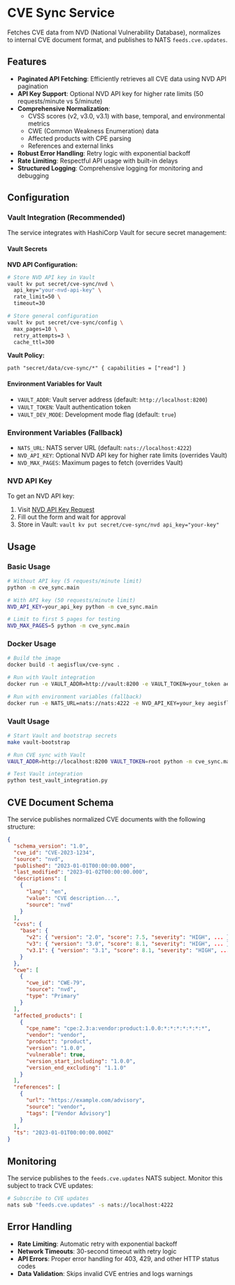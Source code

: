 # CVE Sync Service

Fetches CVE data from NVD (National Vulnerability Database), normalizes to internal CVE document format, and publishes to NATS `feeds.cve.updates`.

## Features

- **Paginated API Fetching**: Efficiently retrieves all CVE data using NVD API pagination
- **API Key Support**: Optional NVD API key for higher rate limits (50 requests/minute vs 5/minute)
- **Comprehensive Normalization**: 
  - CVSS scores (v2, v3.0, v3.1) with base, temporal, and environmental metrics
  - CWE (Common Weakness Enumeration) data
  - Affected products with CPE parsing
  - References and external links
- **Robust Error Handling**: Retry logic with exponential backoff
- **Rate Limiting**: Respectful API usage with built-in delays
- **Structured Logging**: Comprehensive logging for monitoring and debugging

## Configuration

### Vault Integration (Recommended)

The service integrates with HashiCorp Vault for secure secret management:

#### Vault Secrets

**NVD API Configuration:**
```bash
# Store NVD API key in Vault
vault kv put secret/cve-sync/nvd \
  api_key="your-nvd-api-key" \
  rate_limit=50 \
  timeout=30

# Store general configuration
vault kv put secret/cve-sync/config \
  max_pages=10 \
  retry_attempts=3 \
  cache_ttl=300
```

**Vault Policy:**
```hcl
path "secret/data/cve-sync/*" { capabilities = ["read"] }
```

#### Environment Variables for Vault

- `VAULT_ADDR`: Vault server address (default: `http://localhost:8200`)
- `VAULT_TOKEN`: Vault authentication token
- `VAULT_DEV_MODE`: Development mode flag (default: `true`)

### Environment Variables (Fallback)

- `NATS_URL`: NATS server URL (default: `nats://localhost:4222`)
- `NVD_API_KEY`: Optional NVD API key for higher rate limits (overrides Vault)
- `NVD_MAX_PAGES`: Maximum pages to fetch (overrides Vault)

### NVD API Key

To get an NVD API key:
1. Visit [NVD API Key Request](https://nvd.nist.gov/developers/request-an-api-key)
2. Fill out the form and wait for approval
3. Store in Vault: `vault kv put secret/cve-sync/nvd api_key="your-key"`

## Usage

### Basic Usage
```bash
# Without API key (5 requests/minute limit)
python -m cve_sync.main

# With API key (50 requests/minute limit)
NVD_API_KEY=your_api_key python -m cve_sync.main

# Limit to first 5 pages for testing
NVD_MAX_PAGES=5 python -m cve_sync.main
```

### Docker Usage
```bash
# Build the image
docker build -t aegisflux/cve-sync .

# Run with Vault integration
docker run -e VAULT_ADDR=http://vault:8200 -e VAULT_TOKEN=your_token aegisflux/cve-sync

# Run with environment variables (fallback)
docker run -e NATS_URL=nats://nats:4222 -e NVD_API_KEY=your_key aegisflux/cve-sync
```

### Vault Usage
```bash
# Start Vault and bootstrap secrets
make vault-bootstrap

# Run CVE sync with Vault
VAULT_ADDR=http://localhost:8200 VAULT_TOKEN=root python -m cve_sync.main

# Test Vault integration
python test_vault_integration.py
```

## CVE Document Schema

The service publishes normalized CVE documents with the following structure:

```json
{
  "schema_version": "1.0",
  "cve_id": "CVE-2023-1234",
  "source": "nvd",
  "published": "2023-01-01T00:00:00.000",
  "last_modified": "2023-01-02T00:00:00.000",
  "descriptions": [
    {
      "lang": "en",
      "value": "CVE description...",
      "source": "nvd"
    }
  ],
  "cvss": {
    "base": {
      "v2": { "version": "2.0", "score": 7.5, "severity": "HIGH", ... },
      "v3": { "version": "3.0", "score": 8.1, "severity": "HIGH", ... },
      "v3.1": { "version": "3.1", "score": 8.1, "severity": "HIGH", ... }
    }
  },
  "cwe": [
    {
      "cwe_id": "CWE-79",
      "source": "nvd",
      "type": "Primary"
    }
  ],
  "affected_products": [
    {
      "cpe_name": "cpe:2.3:a:vendor:product:1.0.0:*:*:*:*:*:*:*",
      "vendor": "vendor",
      "product": "product",
      "version": "1.0.0",
      "vulnerable": true,
      "version_start_including": "1.0.0",
      "version_end_excluding": "1.1.0"
    }
  ],
  "references": [
    {
      "url": "https://example.com/advisory",
      "source": "vendor",
      "tags": ["Vendor Advisory"]
    }
  ],
  "ts": "2023-01-01T00:00:00.000Z"
}
```

## Monitoring

The service publishes to the `feeds.cve.updates` NATS subject. Monitor this subject to track CVE updates:

```bash
# Subscribe to CVE updates
nats sub "feeds.cve.updates" -s nats://localhost:4222
```

## Error Handling

- **Rate Limiting**: Automatic retry with exponential backoff
- **Network Timeouts**: 30-second timeout with retry logic
- **API Errors**: Proper error handling for 403, 429, and other HTTP status codes
- **Data Validation**: Skips invalid CVE entries and logs warnings
